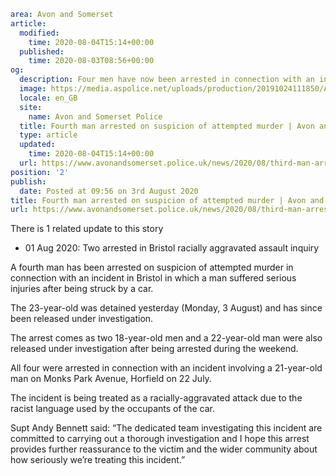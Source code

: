 ```yaml
area: Avon and Somerset
article:
  modified:
    time: 2020-08-04T15:14+00:00
  published:
    time: 2020-08-03T08:56+00:00
og:
  description: Four men have now been arrested in connection with an incident in Bristol in which a man was struck by a car.
  image: https://media.aspolice.net/uploads/production/20191024111850/Arrest-Made_Cuffs.jpg
  locale: en_GB
  site:
    name: Avon and Somerset Police
  title: Fourth man arrested on suspicion of attempted murder | Avon and Somerset Police
  type: article
  updated:
    time: 2020-08-04T15:14+00:00
  url: https://www.avonandsomerset.police.uk/news/2020/08/third-man-arrested-on-suspicion-of-attempted-murder/
position: '2'
publish:
  date: Posted at 09:56 on 3rd August 2020
title: Fourth man arrested on suspicion of attempted murder | Avon and Somerset Police
url: https://www.avonandsomerset.police.uk/news/2020/08/third-man-arrested-on-suspicion-of-attempted-murder/
```

There is 1 related update to this story

 * 01 Aug 2020: Two arrested in Bristol racially aggravated assault inquiry

A fourth man has been arrested on suspicion of attempted murder in connection with an incident in Bristol in which a man suffered serious injuries after being struck by a car.

The 23-year-old was detained yesterday (Monday, 3 August) and has since been released under investigation.

The arrest comes as two 18-year-old men and a 22-year-old man were also released under investigation after being arrested during the weekend.

All four were arrested in connection with an incident involving a 21-year-old man on Monks Park Avenue, Horfield on 22 July.

The incident is being treated as a racially-aggravated attack due to the racist language used by the occupants of the car.

Supt Andy Bennett said: “The dedicated team investigating this incident are committed to carrying out a thorough investigation and I hope this arrest provides further reassurance to the victim and the wider community about how seriously we’re treating this incident.”
